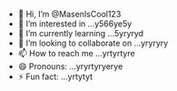 - 👋 Hi, I’m @MasenIsCool123
- 👀 I’m interested in ...y566ye5y
- 🌱 I’m currently learning ...5yryryd
- 💞️ I’m looking to collaborate on ...yryryry
- 📫 How to reach me ...yrtyrtyre
- 😄 Pronouns: ...yryrtyryerye
- ⚡ Fun fact: ...yrtytyt

<!---
MasenIsCool123/MasenIsCool123 is a ✨ special ✨ repository because its `README.md` (this file) appears on your GitHub profile.
You can click the Preview link to take a look at your changes.
--->
